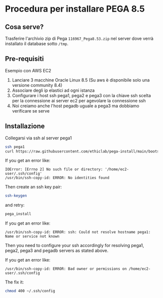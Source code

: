 # Procedura per installare PEGA 8.5

## Cosa serve?

Trasferire l'archivio zip di Pega `116967_Pega8.53.zip` nel server dove verrà installato il database sotto `/tmp`.

## Pre-requisiti

Esempio con AWS EC2

1. Lanciare 3 macchine Oracle Linux 8.5 (Su aws è disponibile solo una versione community 8.4)
2. Associare degli ip elastici ad ogni istanza
3. Configurare i host ssh pega1, pega2 e pega3 con la chiave ssh scelta per la connessione ai server ec2 per agevolare la connessione ssh
4. Noi creiamo anche l'host pegadb uguale a pega3 ma dobbiamo verificare se serve

## Installazione

Collegarsi via ssh al server pega1

```bash
ssh pega1
curl https://raw.githubusercontent.com/ethiclab/pega-install/main/bootstrap.sh | bash
```

If you get an error like:

```
IOError: [Errno 2] No such file or directory: '/home/ec2-user/.ssh/config'
/usr/bin/ssh-copy-id: ERROR: No identities found
```

Then create an ssh key pair:

```bash
ssh-keygen
```

and retry:

```bash
pega_install
```

If you get an error like:

```
/usr/bin/ssh-copy-id: ERROR: ssh: Could not resolve hostname pega1: Name or service not known
```

Then you need to configure your ssh accordingly for resolving pega1, pega2, pega3 and pegadb servers as stated above.

If you get an error like:

```
/usr/bin/ssh-copy-id: ERROR: Bad owner or permissions on /home/ec2-user/.ssh/config
```

The fix it:

```bash
chmod 400 ~/.ssh/config
```
